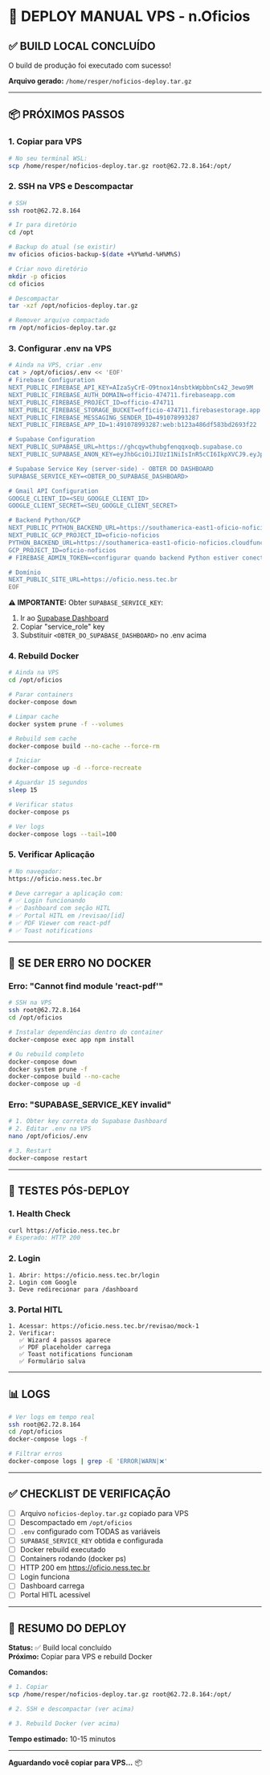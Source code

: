 # 🚀 DEPLOY MANUAL VPS - n.Oficios

## ✅ **BUILD LOCAL CONCLUÍDO**

O build de produção foi executado com sucesso!

**Arquivo gerado:** `/home/resper/noficios-deploy.tar.gz`

---

## 📦 **PRÓXIMOS PASSOS**

### **1. Copiar para VPS**

```bash
# No seu terminal WSL:
scp /home/resper/noficios-deploy.tar.gz root@62.72.8.164:/opt/
```

### **2. SSH na VPS e Descompactar**

```bash
# SSH
ssh root@62.72.8.164

# Ir para diretório
cd /opt

# Backup do atual (se existir)
mv oficios oficios-backup-$(date +%Y%m%d-%H%M%S)

# Criar novo diretório
mkdir -p oficios
cd oficios

# Descompactar
tar -xzf /opt/noficios-deploy.tar.gz

# Remover arquivo compactado
rm /opt/noficios-deploy.tar.gz
```

### **3. Configurar .env na VPS**

```bash
# Ainda na VPS, criar .env
cat > /opt/oficios/.env << 'EOF'
# Firebase Configuration
NEXT_PUBLIC_FIREBASE_API_KEY=AIzaSyCrE-O9tnox14nsbtkWpbbnCs42_3ewo9M
NEXT_PUBLIC_FIREBASE_AUTH_DOMAIN=officio-474711.firebaseapp.com
NEXT_PUBLIC_FIREBASE_PROJECT_ID=officio-474711
NEXT_PUBLIC_FIREBASE_STORAGE_BUCKET=officio-474711.firebasestorage.app
NEXT_PUBLIC_FIREBASE_MESSAGING_SENDER_ID=491078993287
NEXT_PUBLIC_FIREBASE_APP_ID=1:491078993287:web:b123a486df583bd2693f22

# Supabase Configuration
NEXT_PUBLIC_SUPABASE_URL=https://ghcqywthubgfenqqxoqb.supabase.co
NEXT_PUBLIC_SUPABASE_ANON_KEY=eyJhbGciOiJIUzI1NiIsInR5cCI6IkpXVCJ9.eyJpc3MiOiJzdXBhYmFzZSIsInJlZiI6ImdoY3F5d3RodWJnZmVucXF4b3FiIiwicm9sZSI6ImFub24iLCJpYXQiOjE3NjA3MTkwMjYsImV4cCI6MjA3NjI5NTAyNn0.KJX7au7GZev3uUIkVniMhgvYUQLTCNqn1KwqqTLMz7I

# Supabase Service Key (server-side) - OBTER DO DASHBOARD
SUPABASE_SERVICE_KEY=<OBTER_DO_SUPABASE_DASHBOARD>

# Gmail API Configuration
GOOGLE_CLIENT_ID=<SEU_GOOGLE_CLIENT_ID>
GOOGLE_CLIENT_SECRET=<SEU_GOOGLE_CLIENT_SECRET>

# Backend Python/GCP
NEXT_PUBLIC_PYTHON_BACKEND_URL=https://southamerica-east1-oficio-noficios.cloudfunctions.net
NEXT_PUBLIC_GCP_PROJECT_ID=oficio-noficios
PYTHON_BACKEND_URL=https://southamerica-east1-oficio-noficios.cloudfunctions.net/webhook-update
GCP_PROJECT_ID=oficio-noficios
# FIREBASE_ADMIN_TOKEN=<configurar quando backend Python estiver conectado>

# Domínio
NEXT_PUBLIC_SITE_URL=https://oficio.ness.tec.br
EOF
```

**⚠️ IMPORTANTE:** Obter `SUPABASE_SERVICE_KEY`:
1. Ir ao [Supabase Dashboard](https://app.supabase.com/project/ghcqywthubgfenqqxoqb/settings/api)
2. Copiar "service_role" key
3. Substituir `<OBTER_DO_SUPABASE_DASHBOARD>` no .env acima

### **4. Rebuild Docker**

```bash
# Ainda na VPS
cd /opt/oficios

# Parar containers
docker-compose down

# Limpar cache
docker system prune -f --volumes

# Rebuild sem cache
docker-compose build --no-cache --force-rm

# Iniciar
docker-compose up -d --force-recreate

# Aguardar 15 segundos
sleep 15

# Verificar status
docker-compose ps

# Ver logs
docker-compose logs --tail=100
```

### **5. Verificar Aplicação**

```bash
# No navegador:
https://oficio.ness.tec.br

# Deve carregar a aplicação com:
# ✅ Login funcionando
# ✅ Dashboard com seção HITL
# ✅ Portal HITL em /revisao/[id]
# ✅ PDF Viewer com react-pdf
# ✅ Toast notifications
```

---

## 🔧 **SE DER ERRO NO DOCKER**

### **Erro: "Cannot find module 'react-pdf'"**

```bash
# SSH na VPS
ssh root@62.72.8.164
cd /opt/oficios

# Instalar dependências dentro do container
docker-compose exec app npm install

# Ou rebuild completo
docker-compose down
docker system prune -f
docker-compose build --no-cache
docker-compose up -d
```

### **Erro: "SUPABASE_SERVICE_KEY invalid"**

```bash
# 1. Obter key correta do Supabase Dashboard
# 2. Editar .env na VPS
nano /opt/oficios/.env

# 3. Restart
docker-compose restart
```

---

## 🧪 **TESTES PÓS-DEPLOY**

### **1. Health Check**
```bash
curl https://oficio.ness.tec.br
# Esperado: HTTP 200
```

### **2. Login**
```
1. Abrir: https://oficio.ness.tec.br/login
2. Login com Google
3. Deve redirecionar para /dashboard
```

### **3. Portal HITL**
```
1. Acessar: https://oficio.ness.tec.br/revisao/mock-1
2. Verificar:
   ✅ Wizard 4 passos aparece
   ✅ PDF placeholder carrega
   ✅ Toast notifications funcionam
   ✅ Formulário salva
```

---

## 📊 **LOGS**

```bash
# Ver logs em tempo real
ssh root@62.72.8.164
cd /opt/oficios
docker-compose logs -f

# Filtrar erros
docker-compose logs | grep -E 'ERROR|WARN|❌'
```

---

## ✅ **CHECKLIST DE VERIFICAÇÃO**

- [ ] Arquivo `noficios-deploy.tar.gz` copiado para VPS
- [ ] Descompactado em `/opt/oficios`
- [ ] `.env` configurado com TODAS as variáveis
- [ ] `SUPABASE_SERVICE_KEY` obtida e configurada
- [ ] Docker rebuild executado
- [ ] Containers rodando (docker ps)
- [ ] HTTP 200 em https://oficio.ness.tec.br
- [ ] Login funciona
- [ ] Dashboard carrega
- [ ] Portal HITL acessível

---

## 🚀 **RESUMO DO DEPLOY**

**Status:** ✅ Build local concluído  
**Próximo:** Copiar para VPS e rebuild Docker

**Comandos:**
```bash
# 1. Copiar
scp /home/resper/noficios-deploy.tar.gz root@62.72.8.164:/opt/

# 2. SSH e descompactar (ver acima)

# 3. Rebuild Docker (ver acima)
```

**Tempo estimado:** 10-15 minutos

---

**Aguardando você copiar para VPS...** 📦

